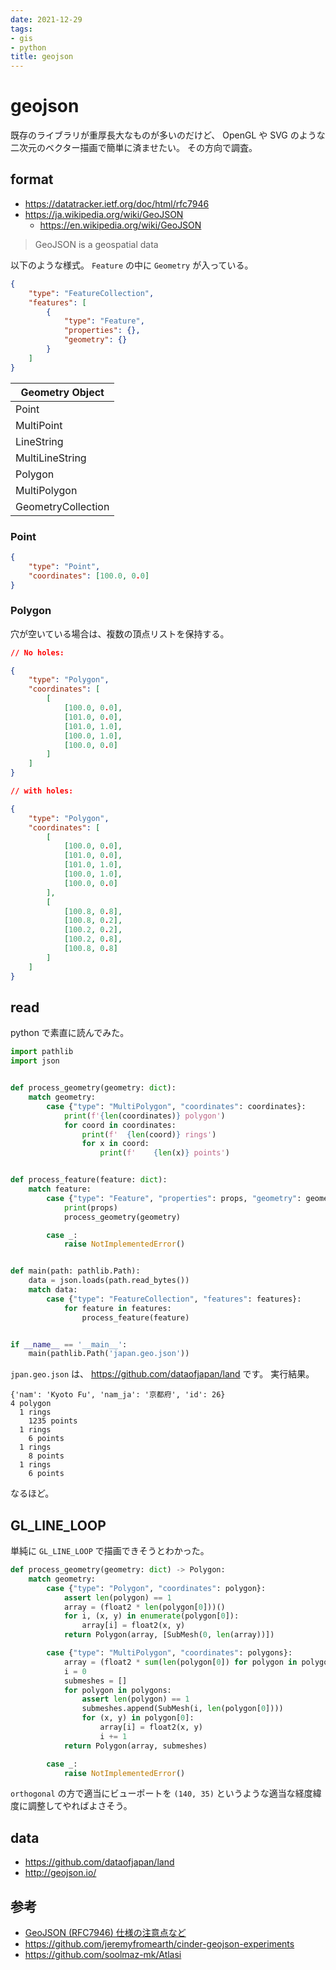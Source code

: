 ```yaml
---
date: 2021-12-29
tags:
- gis
- python
title: geojson
---
```


# geojson

既存のライブラリが重厚長大なものが多いのだけど、
OpenGL や SVG のような二次元のベクター描画で簡単に済ませたい。
その方向で調査。

## format

* https://datatracker.ietf.org/doc/html/rfc7946
* https://ja.wikipedia.org/wiki/GeoJSON
    * https://en.wikipedia.org/wiki/GeoJSON

> GeoJSON is a geospatial data

以下のような様式。
`Feature` の中に `Geometry` が入っている。

```json
{
    "type": "FeatureCollection",
    "features": [
        {
            "type": "Feature",
            "properties": {},
            "geometry": {}
        }
    ]
}
```

| Geometry Object    |
|--------------------|
| Point              |
| MultiPoint         |
| LineString         |
| MultiLineString    |
| Polygon            |
| MultiPolygon       |
| GeometryCollection |

### Point

```json
{
    "type": "Point",
    "coordinates": [100.0, 0.0]
}
```

### Polygon

穴が空いている場合は、複数の頂点リストを保持する。

```json
// No holes:

{
    "type": "Polygon",
    "coordinates": [
        [
            [100.0, 0.0],
            [101.0, 0.0],
            [101.0, 1.0],
            [100.0, 1.0],
            [100.0, 0.0]
        ]
    ]
}

// with holes:

{
    "type": "Polygon",
    "coordinates": [
        [
            [100.0, 0.0],
            [101.0, 0.0],
            [101.0, 1.0],
            [100.0, 1.0],
            [100.0, 0.0]
        ],
        [
            [100.8, 0.8],
            [100.8, 0.2],
            [100.2, 0.2],
            [100.2, 0.8],
            [100.8, 0.8]
        ]
    ]
}
```

## read

python で素直に読んでみた。

```python
import pathlib
import json


def process_geometry(geometry: dict):
    match geometry:
        case {"type": "MultiPolygon", "coordinates": coordinates}:
            print(f'{len(coordinates)} polygon')
            for coord in coordinates:
                print(f'  {len(coord)} rings')
                for x in coord:
                    print(f'    {len(x)} points')


def process_feature(feature: dict):
    match feature:
        case {"type": "Feature", "properties": props, "geometry": geometry}:
            print(props)
            process_geometry(geometry)

        case _:
            raise NotImplementedError()


def main(path: pathlib.Path):
    data = json.loads(path.read_bytes())
    match data:
        case {"type": "FeatureCollection", "features": features}:
            for feature in features:
                process_feature(feature)


if __name__ == '__main__':
    main(pathlib.Path('japan.geo.json'))
```

`jpan.geo.json` は、 https://github.com/dataofjapan/land です。
実行結果。


```
{'nam': 'Kyoto Fu', 'nam_ja': '京都府', 'id': 26}
4 polygon
  1 rings
    1235 points
  1 rings
    6 points
  1 rings
    8 points
  1 rings
    6 points
```

なるほど。

## GL_LINE_LOOP

単純に `GL_LINE_LOOP` で描画できそうとわかった。

```python
def process_geometry(geometry: dict) -> Polygon:
    match geometry:
        case {"type": "Polygon", "coordinates": polygon}:
            assert len(polygon) == 1
            array = (float2 * len(polygon[0]))()
            for i, (x, y) in enumerate(polygon[0]):
                array[i] = float2(x, y)
            return Polygon(array, [SubMesh(0, len(array))])

        case {"type": "MultiPolygon", "coordinates": polygons}:
            array = (float2 * sum(len(polygon[0]) for polygon in polygons))()
            i = 0
            submeshes = []
            for polygon in polygons:
                assert len(polygon) == 1
                submeshes.append(SubMesh(i, len(polygon[0])))
                for (x, y) in polygon[0]:
                    array[i] = float2(x, y)
                    i += 1
            return Polygon(array, submeshes)

        case _:
            raise NotImplementedError()
```

`orthogonal` の方で適当にビューポートを `(140, 35)` というような適当な経度緯度に調整してやればよさそう。

## data

* https://github.com/dataofjapan/land
* http://geojson.io/

## 参考

* [GeoJSON (RFC7946) 仕様の注意点など](https://qiita.com/kkdd/items/416b955fb2d3e1327edc)
* https://github.com/jeremyfromearth/cinder-geojson-experiments
* https://github.com/soolmaz-mk/Atlasi

